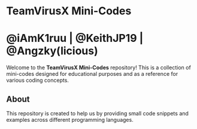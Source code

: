 # TeamVirusX Mini-Codes
# @iAmK1ruu | @KeithJP19 | @Angzky(licious)
Welcome to the **TeamVirusX Mini-Codes** repository! This is a collection of mini-codes designed for educational purposes and as a reference for various coding concepts.

## About
This repository is created to help us by providing small code snippets and examples across different programming languages.

